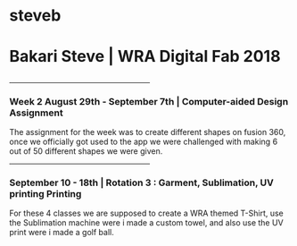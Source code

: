 # steveb


</style>

<body>
<h1> Bakari Steve | WRA Digital Fab 2018</h1>
<h2>
<p>
<hr style="width:50%">
</p>
<H3> Week 2 August 29th - September 7th | Computer-aided Design Assignment</h3>
<p> The assignment for the week was to create different shapes on fusion 360, once we officially got used to the app we were challenged with making 6 out of 50 different shapes we were given.
<hr style="width:50%">
</p>
<H3> September 10 - 18th | Rotation 3 : Garment, Sublimation, UV printing Printing</h3>
<p>
For these 4 classes we are supposed to create a WRA themed T-Shirt, use the Sublimation machine were i made a custom towel, and also use the UV print were i made a golf ball. 
